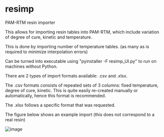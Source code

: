 # resimp
PAM-RTM resin importer

This allows for importing resin tables into PAM-RTM, which include variation of degree of cure, kinetic and temperature.

This is done by importing number of temperature tables. (as many as is required to minimize interpolation errors)

Can be turned into executable using "pyinstaller -F resimp_UI.py" to run on machines without Python. 

There are 2 types of import formats available: .csv and .xlsx. 

The .csv formats consists of repeated sets of 3 columns: fixed temperature, degree of cure, kinetic. This is quite easily re-created manually or automatically, hence this format is recommended. 

The .xlsx follows a specific format that was requested.

The figure below shows an example import (this does not correspond to a real resin)

![image](https://user-images.githubusercontent.com/40354213/161074898-e94f3b83-20cb-4169-b04f-85411cebe986.png)
